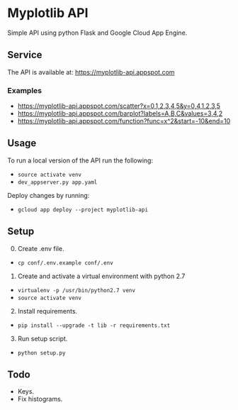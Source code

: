 # Myplotlib API

Simple API using python Flask and Google Cloud App Engine. 

## Service

The API is available at: https://myplotlib-api.appspot.com

### Examples

* https://myplotlib-api.appspot.com/scatter?x=0,1,2,3,4,5&y=0,4,1,2,3,5
* https://myplotlib-api.appspot.com/barplot?labels=A,B,C&values=3,4,2
* https://myplotlib-api.appspot.com/function?func=x^2&start=-10&end=10

## Usage

To run a local version of the API run the following:

* ```source activate venv```
* ```dev_appserver.py app.yaml```

Deploy changes by running:

* ```gcloud app deploy --project myplotlib-api```

## Setup

0. Create .env file.
* ```cp conf/.env.example conf/.env```

1. Create and activate a virtual environment with python 2.7
*  ```virtualenv -p /usr/bin/python2.7 venv```
* ```source activate venv```

2. Install requirements.
* ```pip install --upgrade -t lib -r requirements.txt```

3. Run setup script.
* ```python setup.py```

## Todo

* Keys.
* Fix histograms.